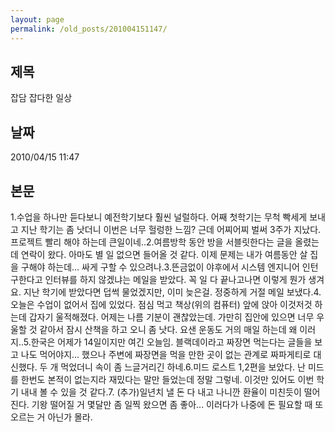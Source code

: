 ```yaml
---
layout: page
permalink: /old_posts/201004151147/
---
```


## 제목
잡담 잡다한 일상

## 날짜
2010/04/15 11:47

## 본문

1.수업을 하나만 듣다보니 예전학기보다 훨씬 널럴하다. 어째 첫학기는 무척 빡세게 보내고 지난 학기는 좀 낫더니 이번은 너무 헐렁한 느낌? 근데 어찌어찌 벌써 3주가 지났다. 프로젝트 빨리 해야 하는데 큰일이네..2.여름방학 동안 방을 서블릿한다는 글을 올렸는데 연락이 왔다. 아마도 별 일 없으면 들어올 것 같다. 이제 문제는 내가 여름동안 살 집을 구해야 하는데... 싸게 구할 수 있으려나.3.뜬금없이 야후에서 시스템 엔지니어 인턴 구한다고 인터뷰를 하지 않겠냐는 메일을 받았다. 꼭 일 다 끝나고나면 이렇게 뭔가 생겨요. 지난 학기에 받았다면 덥썩 물었겠지만, 이미 늦은걸. 정중하게 거절 메일 보냈다.4.오늘은 수업이 없어서 집에 있었다. 점심 먹고 책상(위의 컴퓨터) 앞에 앉아 이것저것 하는데 갑자기 울적해졌다. 어제는 나름 기분이 괜찮았는데. 가만히 집안에 있으면 너무 우울할 것 같아서 잠시 산책을 하고 오니 좀 낫다. 요샌 운동도 거의 매일 하는데 왜 이러지..5.한국은 어제가 14일이지만 여긴 오늘임. 블랙데이라고 짜장면 먹는다는 글들을 보고 나도 먹어야지... 했으나 주변에 짜장면을 먹을 만한 곳이 없는 관계로 짜파게티로 대신했다. 두 개 먹었더니 속이 좀 느글거리긴 하네.6.미드 로스트 1,2편을 보았다. 난 미드를 한번도 본적이 없는지라 재밌다는 말만 들었는데 정말 그렇네. 이것만 있어도 이번 학기 내내 볼 수 있을 것 같다.7. (추가)일년치 낼 돈 다 내고 나니깐 환율이 미친듯이 떨어진다. 기왕 떨어질 거 몇달만 좀 일찍 왔으면 좀 좋아... 이러다가 나중에 돈 필요할 때 또 오르는 거 아닌가 몰라.